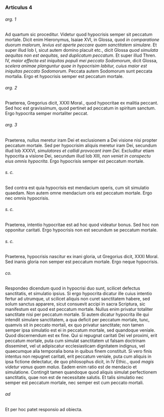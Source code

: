 ### Articulus 4

###### arg. 1
Ad quartum sic proceditur. Videtur quod hypocrisis semper sit peccatum mortale. Dicit enim Hieronymus, Isaiae XVI, in Glossa, quod *in comparatione duorum malorum, levius est aperte peccare quam sanctitatem simulare*. Et super illud Iob I, sicut autem domino placuit etc., dicit Glossa *quod simulata aequitas non est aequitas, sed duplicatum peccatum*. Et super illud Thren. IV, *maior effecta est iniquitas populi mei peccato Sodomorum*, dicit Glossa, *scelera animae planguntur quae in hypocrisim labitur, cuius maior est iniquitas peccato Sodomorum*. Peccata autem Sodomorum sunt peccata mortalia. Ergo et hypocrisis semper est peccatum mortale.

###### arg. 2
Praeterea, Gregorius dicit, XXXI Moral., quod hypocritae ex malitia peccant. Sed hoc est gravissimum, quod pertinet ad peccatum in spiritum sanctum. Ergo hypocrita semper mortaliter peccat.

###### arg. 3
Praeterea, nullus meretur iram Dei et exclusionem a Dei visione nisi propter peccatum mortale. Sed per hypocrisim aliquis meretur iram Dei, secundum illud Iob XXXVI, *simulatores et callidi provocant iram Dei*. Excluditur etiam hypocrita a visione Dei, secundum illud Iob XIII, *non veniet in conspectu eius omnis hypocrita*. Ergo hypocrisis semper est peccatum mortale.

###### s. c.
Sed contra est quia hypocrisis est mendacium operis, cum sit simulatio quaedam. Non autem omne mendacium oris est peccatum mortale. Ergo nec omnis hypocrisis.

###### s. c.
Praeterea, intentio hypocritae est ad hoc quod videatur bonus. Sed hoc non opponitur caritati. Ergo hypocrisis non est secundum se peccatum mortale.

###### s. c.
Praeterea, hypocrisis nascitur ex inani gloria, ut Gregorius dicit, XXXI Moral. Sed inanis gloria non semper est peccatum mortale. Ergo neque hypocrisis.

###### co.
Respondeo dicendum quod in hypocrisi duo sunt, scilicet defectus sanctitatis, et simulatio ipsius. Si ergo hypocrita dicatur ille cuius intentio fertur ad utrumque, ut scilicet aliquis non curet sanctitatem habere, sed solum sanctus apparere, sicut consuevit accipi in sacra Scriptura, sic manifestum est quod est peccatum mortale. Nullus enim privatur totaliter sanctitate nisi per peccatum mortale. Si autem dicatur hypocrita ille qui intendit simulare sanctitatem, a qua deficit per peccatum mortale, tunc, quamvis sit in peccato mortali, ex quo privatur sanctitate; non tamen semper ipsa simulatio est ei in peccatum mortale, sed quandoque veniale. Quod discernendum est ex fine. Qui si repugnat caritati Dei vel proximi, erit peccatum mortale, puta cum simulat sanctitatem ut falsam doctrinam disseminet, vel ut adipiscatur ecclesiasticam dignitatem indignus, vel quaecumque alia temporalia bona in quibus finem constituit. Si vero finis intentus non repugnet caritati, erit peccatum veniale, puta cum aliquis in ipsa fictione delectatur, de quo philosophus dicit, in IV Ethic., quod *magis videtur vanus quam malus*. Eadem enim ratio est de mendacio et simulatione. Contingit tamen quandoque quod aliquis simulat perfectionem sanctitatis, quae non est de necessitate salutis. Et talis simulatio nec semper est peccatum mortale, nec semper est cum peccato mortali.

###### ad 
Et per hoc patet responsio ad obiecta.

